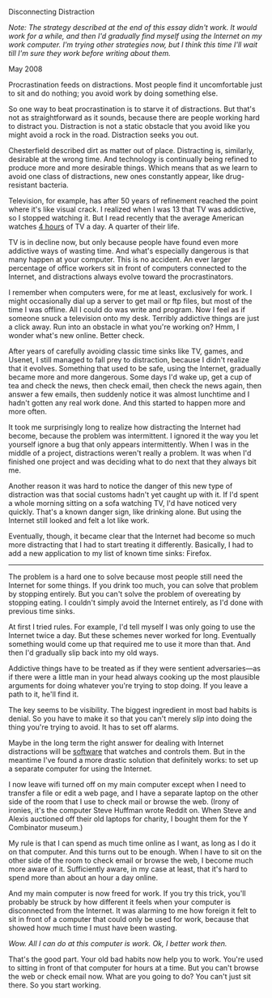 Disconnecting Distraction

*Note: The strategy described at the end of this essay didn't work.
It would work for a while, and then I'd gradually find myself
using the Internet on my work computer. I'm trying other
strategies now, but I think this time I'll wait till I'm sure
they work before writing about them.*  
  
May 2008  
  
Procrastination feeds on distractions. Most people find it
uncomfortable just to sit and do nothing; you avoid work by doing
something else.  
  
So one way to beat procrastination is to starve it of distractions.
But that's not as straightforward as it sounds, because there are
people working hard to distract you. Distraction is not a static
obstacle that you avoid like you might avoid a rock in the road.
Distraction seeks you out.  
  
Chesterfield described dirt as matter out of place. Distracting
is, similarly, desirable at the wrong time. And technology is
continually being refined to produce more and more desirable things.
Which means that as we learn to avoid one class of distractions,
new ones constantly appear, like drug-resistant bacteria.  
  
Television, for example, has after 50 years of refinement reached
the point where it's like visual crack. I realized when I was 13
that TV was addictive, so I stopped watching it. But I read recently
 that the average American watches 
[4 hours](http://www.forbes.com/forbes/2003/0929/076.html) 
of TV a day. A quarter
of their life.  
  
TV is in decline now, but only because people have found even more
addictive ways of wasting time. And what's especially dangerous
is that many happen at your computer. This is no accident. An
ever larger percentage of office workers sit in front of computers
connected to the Internet, and distractions always evolve toward
the procrastinators.  
  
I remember when computers were, for me at least, exclusively for
work. I might occasionally dial up a server to get mail or ftp
files, but most of the time I was offline. All I could do was write
and program. Now I feel as if someone snuck a television onto my
desk. Terribly addictive things are just a click away. Run into
an obstacle in what you're working on? Hmm, I wonder what's new
online. Better check.  
  
After years of carefully avoiding classic time sinks like TV, games,
and Usenet, I still managed to fall prey to distraction, because
I didn't realize that it evolves. Something that used to be safe,
using the Internet, gradually became more and more dangerous. Some
days I'd wake up, get a cup of tea and check the news, then check
email, then check the news again, then answer a few emails, then
suddenly notice it was almost lunchtime and I hadn't gotten any real
work done. And this started to happen more and more often.  
  
It took me surprisingly long to realize how distracting the Internet
had become, because the problem was intermittent. I ignored it the
way you let yourself ignore a bug that only appears intermittently. When
I was in the middle of a project, distractions weren't really a
problem. It was when I'd finished one project and was deciding
what to do next that they always bit me.  
  
Another reason it was hard to notice the danger of this new type
of distraction was that social customs hadn't yet caught up with
it. If I'd spent a whole morning sitting on a sofa watching TV,
I'd have noticed very quickly. That's a known danger sign, like
drinking alone. But using the Internet still looked and felt a 
lot like work.  
  
Eventually, though, it became clear that the Internet had become so much
more distracting that I had to start treating it differently.
Basically, I had to add a new application to my list of known time
sinks: Firefox.  
  
* * *  
  
The problem is a hard one to solve because most people still need
the Internet for some things. If you drink too much, you can solve
that problem by stopping entirely. But you can't solve the problem
of overeating by stopping eating. I couldn't simply avoid the 
Internet entirely, as I'd done with previous time sinks.  
  
At first I tried rules. For example, I'd tell myself I was only
going to use the Internet twice a day. But these schemes never
worked for long. Eventually something would come up that required
me to use it more than that. And then I'd gradually slip back
into my old ways.  
  
Addictive things have to be treated as if they were sentient
adversaries—as if there were a little man in your head always
cooking up the most plausible arguments for doing whatever you're
trying to stop doing. If you leave a path to it, he'll find it.  
  
The key seems to be visibility. The biggest ingredient in most bad habits
is denial. So you have to make it so that you can't merely *slip*
into doing the thing you're trying to avoid. It has to set off
alarms.  
  
Maybe in the long term the right answer for dealing with Internet
distractions will be 
[software](http://rescuetime.com) that watches and controls them. But
in the meantime I've found a more drastic solution that definitely
works: to set up a separate computer for using the Internet.  
  
I now leave wifi turned off on my main computer except when I need
to transfer a file or edit a web page, and I have a separate laptop 
on the other side
of the room that I use to check mail or browse the web. (Irony of
ironies, it's the computer Steve Huffman wrote Reddit on. When
Steve and Alexis auctioned off their old laptops for charity, I
bought them for the Y Combinator museum.)  
  
My rule is that I can spend as much time online as I want, as long
as I do it on that computer. And this turns out to be enough. When
I have to sit on the other side of the room to check email or browse
the web, I become much more aware of it. Sufficiently aware, in
my case at least, that it's hard to spend more than about an hour
a day online.  
  
And my main computer is now freed for work. If you try this trick,
you'll probably be struck by how different it feels when your
computer is disconnected from the Internet. It was alarming to me
how foreign it felt to sit in front of a computer that could
only be used for work, because that showed how much time I must
have been wasting.  
  
*Wow. All I can do at this computer is work. Ok, I better work
then.*  
  
That's the good part. Your old bad habits now help you to work.
You're used to sitting in front of that computer for hours at a
time. But you can't browse the web or check email now. What are
you going to do? You can't just sit there. So you start working.  
  

